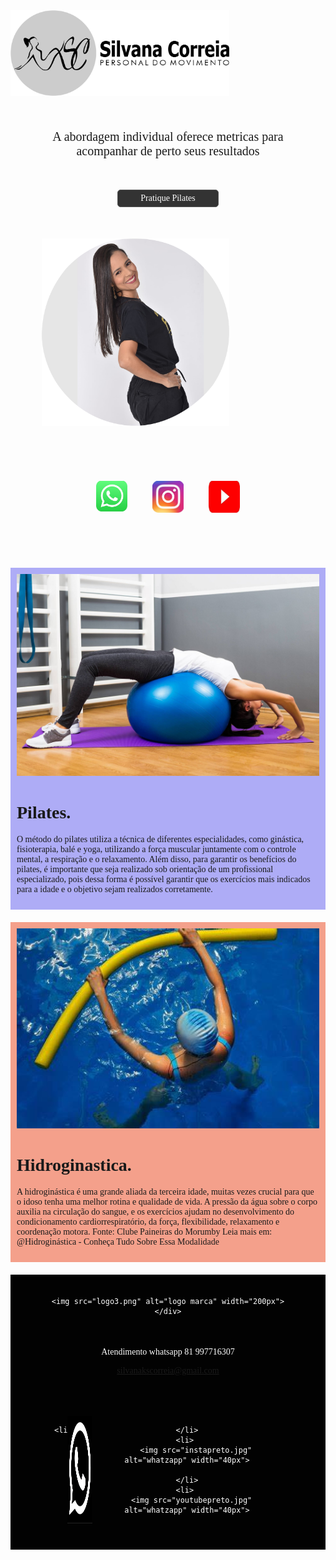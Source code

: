 <html lang="pt">
<head>
  <meta charset="UTF-8">
  <meta name="viewport" content="width=device-width, initial-scale=1.0">
  <title>PERSONAL</title>
</head>
<body>
  
  <style>
    @import url('https://fonts.googleapis.com/css2?family=Comfortaa:wght@300&family=Montserrat:wght@100&display=swap');

    body{
      font-family: comfortaa;
     background-image: url("25.png");
     background-repeat: no-repeat;
     background-size: contain;
     background-position: ;
     
    }

    ul{
            
            list-style: none;
            display:flex;
            padding: 50px;
            justify-content: center;
           
            
                    }
            
                    li{
            
            padding: 20px;
            
                    }

footer {
  text-align: center;
  padding: 20px;
  background-color: rgb(2, 2, 2);
  color: white;
  height: 400px;
  margin-top: 20px;
} 



div.rodap{
margin-top: 50px;

}


div.img1 {
margin-top: 200px;

 
  
}

div.img2 {
  position: relative;
  margin-left: 50px;
  margin-top:  50px;
  
}

div.img3{



}

.btn{
  padding: 5px;
  width: 150px;
  color: #fff;
  background: #333;
  border: 1px solid #555 ;
  border-radius: 5px;
  text-align: center;
  margin-top: 50px;
  
}





div.p1 {
  text-indent: 0px;
  margin-top: 50px;
  margin-right: 30px;
  margin-left: 30px;
  text-align: center;
  font-size: 20px;
}

div.pilates{

  background-color: #605df080;
  padding: 10px;
}

div.hidro{

background-color: #eb441a80;
padding: 10px;
margin-top: 20px;
}

   
      
    
  
    </style>
   
    
   


    


<div class="img1">

<img src="logo.3.png" alt="logo marca" width="350px">
</div>


<div class=" p1">
  <p>
    A abordagem individual oferece metricas para 
    acompanhar de perto seus resultados
  </p>
</div>



<CENter>
<div class="btn"> Pratique Pilates</div>
</CENter>


<div class="img2">
<img src="sc.png" alt="Trulli" width="300" height="300">
</div>


<ul>

  <li>
    
<img src="whatsapp.jpg" alt="whatzapp" width="50px">


  </li>
  <li> 
      <img src="instagram.jpg" alt="whatzapp" width="50px">

  </li>
  <li> 
    <img src="youtube.jpg" alt="whatzapp" width="50px">

</li>

</ul>


<div class="pilates">
  <img src="pilates.jpeg" alt="logo marca" width="100%">
<h1>
  Pilates.
</h1>
<p>
  O método do pilates utiliza a técnica de diferentes especialidades, como ginástica, fisioterapia, 
  balé e yoga, utilizando a força muscular juntamente com o controle mental, a respiração e o relaxamento.
  Além disso, para garantir os benefícios do pilates, é importante que seja realizado sob orientação de um 
  profissional especializado, pois dessa forma é possível garantir que os exercícios mais indicados para a idade
   e o objetivo sejam realizados corretamente.

</p>
</div>


<div class="hidro">
  <img src="hidro.jpeg" alt="logo marca" width="100%">
<h1>
  Hidroginastica.
</h1>

<p>
  A hidroginástica é uma grande aliada da terceira idade, muitas 
  vezes crucial para que o idoso tenha uma melhor rotina e qualidade de vida. 
  A pressão da água sobre o corpo auxilia na circulação do sangue, e os exercícios
   ajudam no desenvolvimento do condicionamento cardiorrespiratório, da força, flexibilidade,
    relaxamento e coordenação motora.
  Fonte: Clube Paineiras do Morumby
  Leia mais em: @Hidroginástica - Conheça Tudo Sobre Essa Modalidade

</p>
</div>




<footer>

  <div class="img3">

    <img src="logo3.png" alt="logo marca" width="200px">
    </div>

  <div class="rodap">
  <p>Atendimento whatsapp 81 997716307</p>
  <a href="mailto:hege@example.com">silvanakscorreia@gmail.com</a>
  
  <ul>

    <li>
      
  <img src="whatapreto.jpg" alt="whatzapp" width="40px">
  
  
    </li>
    <li> 
        <img src="instapreto.jpg" alt="whatzapp" width="40px">
  
    </li>
    <li> 
      <img src="youtubepreto.jpg" alt="whatzapp" width="40px">
  
  </li>
  
  </ul> 
  
</div>


</footer> 


</body>
</html>
